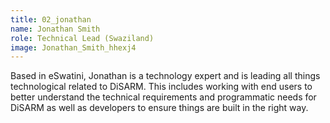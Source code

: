 ```yaml
---
title: 02_jonathan
name: Jonathan Smith
role: Technical Lead (Swaziland)
image: Jonathan_Smith_hhexj4
---
```


Based in eSwatini, Jonathan is a technology expert and is leading all things technological related to DiSARM. This includes working with end users to better understand the technical requirements and programmatic needs for DiSARM as well as developers to ensure things are built in the right way.
